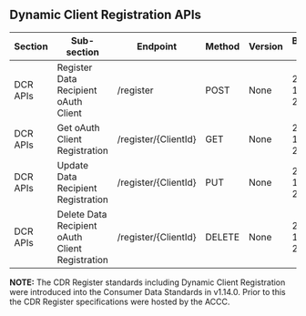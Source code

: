 ## Dynamic Client Registration APIs

| Section         | Sub-section                               | Endpoint                                                 | Method                                    | Version | Binding Date   | Retirement Date | Date Introduced      | Date Deprecated     |
|-----------------|-------------------------------------------|----------------------------------------------------------|-------------------------------------------|---------|----------------|-----------------|----------------------|---------------------|
| DCR APIs        | Register Data Recipient oAuth Client      | /register                                                | <span class="method post">POST</span>     | None    | 2021-10-29*    | N/A             | 2021-10-29, V1.14.0* | N/A                 |
| DCR APIs        | Get oAuth Client Registration             | /register/{ClientId}                                     | <span class="method get">GET</span>       | None    | 2021-10-29*    | N/A             | 2021-10-29, V1.14.0* | N/A                 |
| DCR APIs        | Update Data Recipient Registration        | /register/{ClientId}                                     | <span class="method put">PUT</span>       | None    | 2021-10-29*    | N/A             | 2021-10-29, V1.14.0* | N/A                 |
| DCR APIs        | Delete Data Recipient oAuth Client Registration| /register/{ClientId}                                | <span class="method delete">DELETE</span> | None    | 2021-10-29*    | N/A             | 2021-10-29, V1.14.0* | N/A                 |

**NOTE:** The CDR Register standards including Dynamic Client Registration were introduced into the Consumer Data Standards in v1.14.0. Prior to this the CDR Register specifications were hosted by the ACCC.
